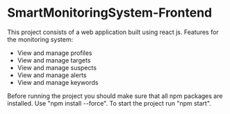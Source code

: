 # SmartMonitoringSystem-Frontend

This project consists of a web application built using react js. Features for the monitoring system:
- View and manage profiles
- View and manage targets
- View and manage suspects
- View and manage alerts
- View and manage keywords

Before running the project you should make sure that all npm packages are installed.  Use "npm install --force".
To start the project run "npm start".
